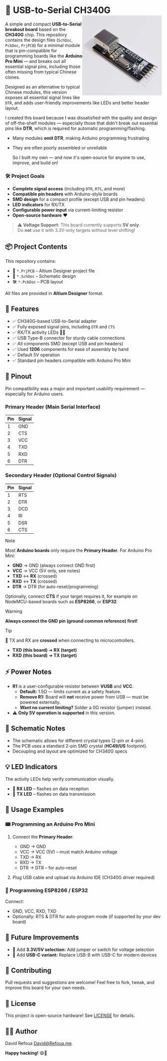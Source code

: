 # 🔌 USB-to-Serial CH340G <img src="Photos/CH340G_Module.webp" align="right" width="256" height="256">

A simple and compact **USB-to-Serial breakout board** based on the **CH340G** chip.  This repository contains the design files (`SchDoc`, `PcbDoc`, `PrjPCB`) for a minimal module that is pin-compatible for programming boards like the **Arduino Pro Mini** — and breaks out all essential signal pins, including those often missing from typical Chinese clones.

Designed as an alternative to typical Chinese modules, this version exposes all essential signal lines like `DTR`, and adds user-friendly improvements like LEDs and better header layout.

I created this board because I was dissatisfied with the quality and design of off-the-shelf modules — especially those that didn't break out essential pins like **DTR**, which is required for automatic programming/flashing.

* Many modules **omit DTR**, making Arduino programming frustrating  
* They are often poorly assembled or unreliable  
  
  So I built my own — and now it's open-source for anyone to use, improve, and build on!

### 🛠️ Project Goals

-  **Complete signal access** (including `DTR`, `RTS`, and more)
-  **Compatible pin headers** with Arduino-style boards
-  **SMD design** for a compact profile (except USB and pin headers)
-  **LED indicators** for RX/TX
-  **Configurable power input** via current-limiting resistor
-  **Open-source hardware** ❤️

> ⚠️ **Voltage Support:**
> This board currently supports **5V only**.  
> Do **not** use it with 3.3V-only targets without level shifting!

## 📦 Project Contents

This repository contains:

* 🧩 `*.PrjPCB` – Altium Designer project file
* 📐 `*.SchDoc` – Schematic design
* 🛠️ `*.PcbDoc` – PCB layout

All files are provided in **Altium Designer** format.

## 🧰 Features

- ✅ CH340G-based USB-to-Serial adapter
- ✅ Fully exposed signal pins, including `DTR` and `CTS`
- ✅ RX/TX activity LEDs 🔴🔵
- ✅ USB Type-B connector for sturdy cable connections
- ✅ All components SMD (except USB and pin headers)
- ✅ Used **1206** components for ease of assembly by hand
- ✅ Default 5V operation
- ✅ Standard pin headers compatible with Arduino Pro Mini

## 📌 Pinout

Pin compatibility was a major and important usability requirement — especially for Arduino users.

### Primary Header (Main Serial Interface)

| Pin | Signal |
| --- | ------ |
| 1   | GND    |
| 2   | CTS    |
| 3   | VCC    |
| 4   | TXD    |
| 5   | RXD    |
| 6   | DTR    |

### Secondary Header (Optional Control Signals)

| Pin | Signal |
| --- | ------ |
| 1   | RTS    |
| 2   | DTR    |
| 3   | DCD    |
| 4   | RI     |
| 5   | DSR    |
| 6   | CTS    |

> [!NOTE]  
> Most **Arduino boards** only require the **Primary Header**.
> For Arduino Pro Mini:
> - **GND** → GND (always connect GND first)
> - **VCC** → VCC (5V only, see notes)
> - **TXD** ↔ **RX** (crossed)
> - **RXD** ↔ **TX** (crossed)
> - **DTR** → DTR (for auto-reset/programming)
>
> Optionally, connect **CTS** if your target requires it, for example on NodeMCU-based boards such as **ESP8266**, or **ESP32**.

> [!WARNING]  
> **Always connect the GND pin (ground common reference) first!**

> [!TIP]  
> 🔁 TX and RX are **crossed** when connecting to microcontrollers.
>
> * **TXD (this board)** ➜ **RX (target)**
> * **RXD (this board)** ➜ **TX (target)**

## ⚡️ Power Notes

- **R1** is a user-configurable resistor between **VUSB** and **VCC**.
  - **Default:** 1.5Ω — limits current as a safety feature.
  - **Remove R1:** Board will **not** receive power from USB — must be powered externally.
  - **Want no current limiting?** Solder a 0Ω resistor (jumper) instead.
- ⚠️ **Only 5V operation is supported** in this version.

## 📝 Schematic Notes

- The schematic allows for different crystal types (2-pin or 4-pin).
- The PCB uses a standard 2-pin SMD crystal (**HC49/US** footprint).
- Decoupling and layout are optimized for CH340G specs

## 💡 LED Indicators
The activity LEDs help verify communication visually.

- 🔴 **RX LED** – flashes on data reception
- 🔵 **TX LED** – flashes on data transmission

## 🧪 Usage Examples

### 📟 Programming an Arduino Pro Mini

1. Connect the **Primary Header**:
   - GND → GND
   - VCC → VCC (5V) – must match Arduino voltage
   - TXD → RX
   - RXD → TX
   - DTR → DTR – for auto-reset
   
2. Plug USB cable and upload via Arduino IDE (CH340G driver required)

### 📡 Programming ESP8266 / ESP32

Connect:

- GND, VCC, RXD, TXD
- Optionally: RTS & DTR for auto-program mode (if supported by your dev board)

## 🔮 Future Improvements

- 🔄 Add **3.3V/5V selection:** Add jumper or switch for voltage selection
- 🔌 Add **USB-C variant:** Replace USB-B with USB-C for modern devices

## 🤝 Contributing

Pull requests and suggestions are welcome! Feel free to fork, tweak, and improve this board for your own needs.

## 📜 License

This project is open-source hardware! See [LICENSE](LICENSE) for details.

## 👨‍💻 Author

David Refoua <David@Refoua.me>.

**Happy hacking!** 😄🔧
